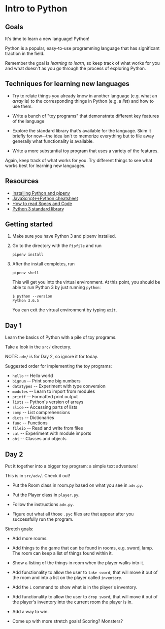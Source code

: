 # Intro to Python

## Goals

It's time to learn a new language! Python!

Python is a popular, easy-to-use programming language that has significant
traction in the field.

Remember the goal is _learning to learn_, so keep track of what works for you
and what doesn't as you go through the process of exploring Python.

## Techniques for learning new languages

* Try to relate things you already know in another language (e.g. what an
  _array_ is) to the corresponding things in Python (e.g. a _list_) and how to
  use them.

* Write a bunch of "toy programs" that demonstrate different key features of the
  language

* Explore the standard library that's available for the language. Skim it
  briefly for now--the idea isn't to memorize everything but to file away
  generally what functionality is available.

* Write a more substantial toy program that uses a variety of the features.

Again, keep track of what works for you. Try different things to see what works
best for learning new languages.

## Resources

* [Installing Python and pipenv](https://github.com/LambdaSchool/CS-Wiki/wiki/Installing-Python-3-and-pipenv)
* [JavaScript<->Python cheatsheet](https://github.com/LambdaSchool/CS-Wiki/wiki/Javascript-Python-cheatsheet)
* [How to read Specs and Code](https://github.com/LambdaSchool/CS-Wiki/wiki/How-to-Read-Specifications-and-Code)
* [Python 3 standard library](https://docs.python.org/3.6/library/)

## Getting started

1. Make sure you have Python 3 and pipenv installed.

2. Go to the directory with the `Pipfile` and run
   ```
   pipenv install
   ```

3. After the install completes, run
   ```
   pipenv shell
   ```
   This will get you into the virtual environment. At this point, you should be
   able to run Python 3 by just running `python`:
   ```
   $ python --version
   Python 3.6.5
   ```

   You can exit the virtual environment by typing `exit`.

## Day 1

Learn the basics of Python with a pile of toy programs.

Take a look in the `src/` directory.

NOTE: `adv/` is for Day 2, so ignore it for today.

Suggested order for implementing the toy programs:

* `hello` -- Hello world
* `bignum` -- Print some big numbers
* `datatypes` -- Experiment with type conversion
* `modules` -- Learn to import from modules
* `printf` -- Formatted print output
* `lists` -- Python's version of arrays
* `slice` -- Accessing parts of lists
* `comp` -- List comprehensions
* `dicts` -- Dictionaries
* `func` -- Functions
* `fileio` -- Read and write from files
* `cal` -- Experiment with module imports
* `obj` -- Classes and objects

## Day 2

Put it together into a bigger toy program: a simple text adventure!

This is in `src/adv/`. Check it out!

* Put the Room class in room.py based on what you see in `adv.py`.

* Put the Player class in `player.py`.

* Follow the instructions `adv.py`.

* Figure out what all those `.pyc` files are that appear after you successfully
  run the program.

Stretch goals:

* Add more rooms.

* Add things to the game that can be found in rooms, e.g. sword, lamp.
  The room can keep a list of things found within it.

* Show a listing of the things in room when the player walks into it.

* Add functionality to allow the user to `take sword`, that will move it
  out of the room and into a list on the player called `inventory`.

* Add the `i` command to show what is in the player's inventory.

* Add functionality to allow the user to `drop sword`, that will move it
  out of the player's inventory into the current room the player is in.

* Add a way to win.

* Come up with more stretch goals! Scoring? Monsters?
